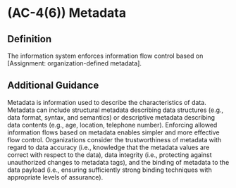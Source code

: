 
# (AC-4(6)) Metadata

## Definition

The information system enforces information flow control based on [Assignment: organization-defined metadata].

## Additional Guidance

Metadata is information used to describe the characteristics of data. Metadata can include structural metadata describing data structures (e.g., data format, syntax, and semantics) or descriptive metadata describing data contents (e.g., age, location, telephone number). Enforcing allowed information flows based on metadata enables simpler and more effective flow control. Organizations consider the trustworthiness of metadata with regard to data accuracy (i.e., knowledge that the metadata values are correct with respect to the data), data integrity (i.e., protecting against unauthorized changes to metadata tags), and the binding of metadata to the data payload (i.e., ensuring sufficiently strong binding techniques with appropriate levels of assurance).
